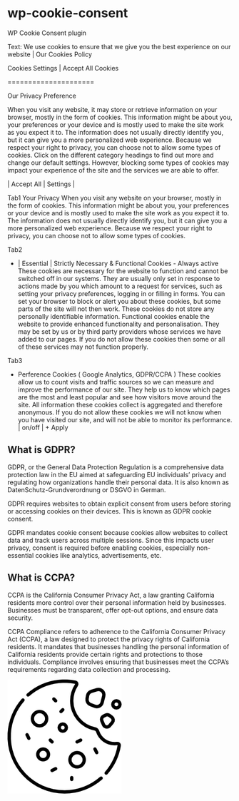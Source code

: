 # wp-cookie-consent
WP Cookie Consent plugin


Text: We use cookies to ensure that we give you the best experience on our website | Our Cookies Policy

Cookies Settings | Accept All Cookies

=====================

Our Privacy Preference

When you visit any website, it may store or retrieve information on your browser, mostly in the form of cookies. This information might be about you, your preferences or your device and is mostly used to make the site work as you expect it to. The information does not usually directly identify you, but it can give you a more personalized web experience. Because we respect your right to privacy, you can choose not to allow some types of cookies. Click on the different category headings to find out more and change our default settings. However, blocking some types of cookies may impact your experience of the site and the services we are able to offer.

| Accept All | Settings |

Tab1
Your Privacy
When you visit any website on your browser, mostly in the form of cookies. This information might be about you, your preferences or your device and is mostly used to make the site work as you expect it to. The information does not usually directly identify you, but it can give you a more personalized web experience. Because we respect your right to privacy, you can choose not to allow some types of cookies. 

Tab2
+ | Essential | Strictly Necessary & Functional Cookies - Always active
These cookies are necessary for the website to function and cannot be switched off in our systems. They are usually only set in response to actions made by you which amount to a request for services, such as setting your privacy preferences, logging in or filling in forms. You can set your browser to block or alert you about these cookies, but some parts of the site will not then work. These cookies do not store any personally identifiable information.
Functional cookies enable the website to provide enhanced functionality and personalisation. They may be set by us or by third party providers whose services we have added to our pages. If you do not allow these cookies then some or all of these services may not function properly.

Tab3
- Perference Cookies ( Google Analytics, GDPR/CCPA )
These cookies allow us to count visits and traffic sources so we can measure and improve the performance of our site. They help us to know which pages are the most and least popular and see how visitors move around the site. All information these cookies collect is aggregated and therefore anonymous. If you do not allow these cookies we will not know when you have visited our site, and will not be able to monitor its performance.
| on/off | + Apply

What is GDPR?
-------------
GDPR, or the General Data Protection Regulation is a comprehensive data protection law in the EU aimed at safeguarding EU individuals’ privacy and regulating how organizations handle their personal data. It is also known as DatenSchutz-Grundverordnung or DSGVO in German.

GDPR requires websites to obtain explicit consent from users before storing or accessing cookies on their devices. This is known as GDPR cookie consent.

GDPR mandates cookie consent because cookies allow websites to collect data and track users across multiple sessions. Since this impacts user privacy, consent is required before enabling cookies, especially non-essential cookies like analytics, advertisements, etc.

What is CCPA?
-------------
CCPA is the California Consumer Privacy Act, a law granting California residents more control over their personal information held by businesses. Businesses must be transparent, offer opt-out options, and ensure data security.

CCPA Compliance refers to adherence to the California Consumer Privacy Act (CCPA), a law designed to protect the privacy rights of California residents. It mandates that businesses handling the personal information of California residents provide certain rights and protections to those individuals. Compliance involves ensuring that businesses meet the CCPA’s requirements regarding data collection and processing.

![logo](cookie.png)
